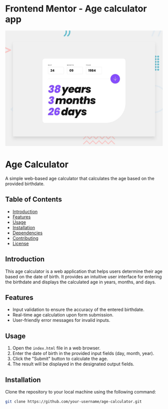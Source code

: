 # Frontend Mentor - Age calculator app

![Design preview for the Age calculator app coding challenge](./design/desktop-preview.jpg)

# Age Calculator

A simple web-based age calculator that calculates the age based on the provided birthdate.

## Table of Contents
- [Introduction](#introduction)
- [Features](#features)
- [Usage](#usage)
- [Installation](#installation)
- [Dependencies](#dependencies)
- [Contributing](#contributing)
- [License](#license)

## Introduction

This age calculator is a web application that helps users determine their age based on the date of birth. It provides an intuitive user interface for entering the birthdate and displays the calculated age in years, months, and days.

## Features

- Input validation to ensure the accuracy of the entered birthdate.
- Real-time age calculation upon form submission.
- User-friendly error messages for invalid inputs.

## Usage

1. Open the `index.html` file in a web browser.
2. Enter the date of birth in the provided input fields (day, month, year).
3. Click the "Submit" button to calculate the age.
4. The result will be displayed in the designated output fields.

## Installation

Clone the repository to your local machine using the following command:

```bash
git clone https://github.com/your-username/age-calculator.git




